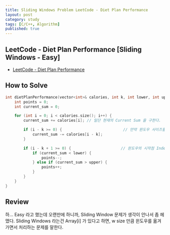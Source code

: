 ```yaml
---
title: Sliding Windows Problem LeetCode - Diet Plan Performance
layout: post
category: study
tags: [C/C++, Algorithm]
published: true
---
```


## LeetCode - Diet Plan Performance [Sliding Windows - Easy]

* [LeetCode - Diet Plan Performance](https://leetcode.com/problems/diet-plan-performance/)

## How to Solve

```cpp
int dietPlanPerformance(vector<int>& calories, int k, int lower, int upper) {
    int points = 0;
    int current_sum = 0;

    for (int i = 0; i < calories.size(); i++) {
        current_sum += calories[i]; // 일단 현재의 Current Sum 을 구한다.

        if (i - k >= 0) {                           // 만약 윈도우 사이즈를 넘어가면, 왼쪽 원소를 빼준다. 즉 이말은 즉슨, k = 1 이면 전에 있던 0 을 빼줘, 1 만 보게끔 하는것이다. 
            current_sum -= calories[i - k]; 
        }

        if (i - k + 1 >= 0) {                      // 윈도우의 시작점 Index 다. k = 2 라고 하면, i - k + 1 = 0 이, 0 부터 만들어진다는 뜻이다. 
            if (current_sum < lower) {
                points--;
            } else if (current_sum > upper) {
                points++;
            }
        }
    }
}
```

## Review
하... Easy 라고 했는데 오랜만에 하니까, Sliding Window 문제가 생각이 안나서 좀 헤맸다. Sliding Windows 라는건 Array[i] 가 있다고 하면, w size 만큼 윈도우를 옮겨가면서 처리하는 문제를 말한다. 

